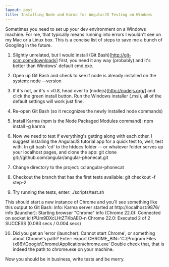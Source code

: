 ```yaml
---
layout: post
title: Installing Node and Karma for AngularJS Testing on Windows
---
```


<div class="intro">
  Sometimes you need to set up your dev environment on a Windows machine. For me, that typically means running into errors I wouldn't see on my Mac or a Linux box. This is a concise list of steps to save me a bunch of Googling in the future.
</div>

1) Slightly unrelated, but I would install (Git Bash)[http://git-scm.com/downloads] first, you need it any way (probably) and it's better than Windows' default cmd.exe.

2) Open up Git Bash and check to see if node is already installed on the system: 
	node --version

3) If it's not, or it's < v0.8, head over to (nodejs)[http://nodejs.org/] and click the green install button. Run the Windows installer (.msi), all of the default settings will work just fine.

4) Re-open Git Bash (so it recognizes the newly installed node commands)

5) Install Karma (npm is the Node Packaged Modules command):
	npm install -g karma

6) Now we need to test if everything's getting along with each other. I suggest installing the AngularJS tutorial app for a quick test to, well, test with. In git bash 'cd' to the htdocs folder -- or whatever folder serves up your localhost pages, and clone the app:
	git clone git://github.com/angular/angular-phonecat.git

7) Change directory to the project:
	cd angular-phonecat

8) Checkout the branch that has the first tests available:
	git checkout -f step-2

9) Try running the tests, enter:
	./scripts/test.sh

This should start a new instance of Chrome and you'll see something like this output to Git Bash:
	info: Karma server started at http://localhost:9876/
	info (launcher): Starting  browser "Chrome"
	info (Chrome 22.0): Connected on socket id tPUm9DXcLHtZTKbAEO-n
	Chrome 22.0: Executed 2 of 2 SUCCESS (0.093 secs / 0.004 secs)

10) Did you get an 'error (launcher): Cannot start Chrome', or something about Chrome's path? Enter:
	export CHROME_BIN='C:\Program Files (x86)\Google\Chrome\Application\chrome.exe'
Double check that, that is indeed the path to chrome.exe on your machine.

Now you should be in business, write tests and be merry.